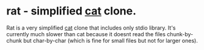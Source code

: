 # rat - simplified [cat](https://en.wikipedia.org/wiki/Cat_(Unix)) clone.

Rat is a very simplified [cat](https://en.wikipedia.org/wiki/Cat_(Unix)) clone that includes only stdio library.
It's currently much slower than cat because it doesnt read the files chunk-by-chunk but char-by-char (which is fine for small files but not for larger ones).
